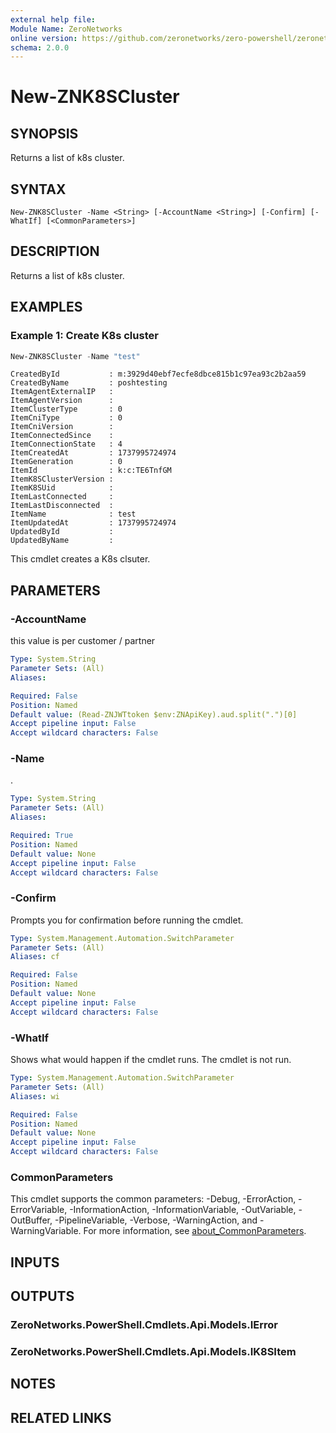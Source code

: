 ```yaml
---
external help file:
Module Name: ZeroNetworks
online version: https://github.com/zeronetworks/zero-powershell/zeronetworks/new-znk8scluster
schema: 2.0.0
---
```


# New-ZNK8SCluster

## SYNOPSIS
Returns a list of k8s cluster.

## SYNTAX

```
New-ZNK8SCluster -Name <String> [-AccountName <String>] [-Confirm] [-WhatIf] [<CommonParameters>]
```

## DESCRIPTION
Returns a list of k8s cluster.

## EXAMPLES

### Example 1: Create K8s cluster
```powershell
New-ZNK8SCluster -Name "test"
```

```output
CreatedById           : m:3929d40ebf7ecfe8dbce815b1c97ea93c2b2aa59
CreatedByName         : poshtesting
ItemAgentExternalIP   : 
ItemAgentVersion      : 
ItemClusterType       : 0
ItemCniType           : 0
ItemCniVersion        : 
ItemConnectedSince    : 
ItemConnectionState   : 4
ItemCreatedAt         : 1737995724974
ItemGeneration        : 0
ItemId                : k:c:TE6TnfGM
ItemK8SClusterVersion : 
ItemK8SUid            : 
ItemLastConnected     : 
ItemLastDisconnected  : 
ItemName              : test
ItemUpdatedAt         : 1737995724974
UpdatedById           : 
UpdatedByName         : 
```

This cmdlet creates a K8s clsuter.

## PARAMETERS

### -AccountName
this value is per customer / partner

```yaml
Type: System.String
Parameter Sets: (All)
Aliases:

Required: False
Position: Named
Default value: (Read-ZNJWTtoken $env:ZNApiKey).aud.split(".")[0]
Accept pipeline input: False
Accept wildcard characters: False
```

### -Name
.

```yaml
Type: System.String
Parameter Sets: (All)
Aliases:

Required: True
Position: Named
Default value: None
Accept pipeline input: False
Accept wildcard characters: False
```

### -Confirm
Prompts you for confirmation before running the cmdlet.

```yaml
Type: System.Management.Automation.SwitchParameter
Parameter Sets: (All)
Aliases: cf

Required: False
Position: Named
Default value: None
Accept pipeline input: False
Accept wildcard characters: False
```

### -WhatIf
Shows what would happen if the cmdlet runs.
The cmdlet is not run.

```yaml
Type: System.Management.Automation.SwitchParameter
Parameter Sets: (All)
Aliases: wi

Required: False
Position: Named
Default value: None
Accept pipeline input: False
Accept wildcard characters: False
```

### CommonParameters
This cmdlet supports the common parameters: -Debug, -ErrorAction, -ErrorVariable, -InformationAction, -InformationVariable, -OutVariable, -OutBuffer, -PipelineVariable, -Verbose, -WarningAction, and -WarningVariable. For more information, see [about_CommonParameters](http://go.microsoft.com/fwlink/?LinkID=113216).

## INPUTS

## OUTPUTS

### ZeroNetworks.PowerShell.Cmdlets.Api.Models.IError

### ZeroNetworks.PowerShell.Cmdlets.Api.Models.IK8SItem

## NOTES

## RELATED LINKS

